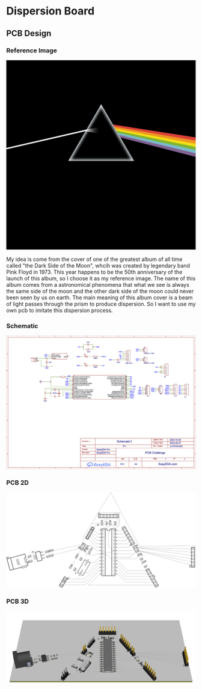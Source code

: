# Dispersion Board

## PCB Design

### Reference Image

![the dark side of the moon](./images/TheDarkSideOfTheMoon.png)

My idea is come from the cover of one of the greatest album of all time called "the Dark Side of the Moon", whcih was created by legendary band Pink Floyd in 1973. This year happens to be the 50th anniversary of the launch of this album, so I choose it as my reference image. The name of this album comes from a astronomical phenomena that what we see is always the same side of the moon and the other dark side of the moon could never been seen by us on earth. The main meaning of this album cover is a beam of light passes through the prism to produce dispersion. So I want to use my own pcb to imitate this dispersion process.

### Schematic

![Schematic](./images/Schematic.png)

### PCB 2D

![PCB2D](./images/2D.png)

### PCB 3D

![PCB3D](./images/3D.png)
